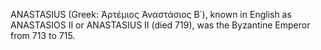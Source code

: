 ANASTASIUS (Greek: Ἀρτέμιος Ἀναστάσιος Β΄), known in English as ANASTASIOS II or ANASTASIUS II (died 719), was the Byzantine Emperor from 713 to 715.
